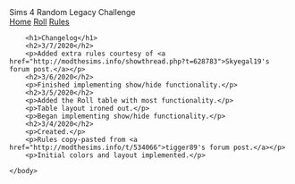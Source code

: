 <!DOCTYPE html>
<!-- This is the index/Home page. This should include a welcome and perhaps an explanation of how to use the website. It may also include the credits to the original creator and inspiration for this webpage SHRUG-->
<html>
    <head>
        <meta charset="utf-8">
        <title>Sims 4 Random Legacy</title>
        <link rel="stylesheet" type="text/css" href="C:\Users\Maggie\Google Drive\Code\Personal\HTML_CSS_JavaScript\Random Legacy\styles.css" />
        <script src="C:\Users\Maggie\Google Drive\Code\Personal\HTML_CSS_JavaScript\Random Legacy\script.js"></script>
    </head>
    <body>
        <div class="header">Sims 4 Random Legacy Challenge</div>
        <div class="topnav">
            <a href="C:\Users\Maggie\Google Drive\Code\Personal\HTML_CSS_JavaScript\Random Legacy\index.html">Home</a>
            <a href="C:\Users\Maggie\Google Drive\Code\Personal\HTML_CSS_JavaScript\Random Legacy\roll.html">Roll</a>
            <a href="C:\Users\Maggie\Google Drive\Code\Personal\HTML_CSS_JavaScript\Random Legacy\rules.html">Rules</a>
        </div>

        <h1>Changelog</h1>
        <h2>3/7/2020</h2>
        <p>Added extra rules courtesy of <a href="http://modthesims.info/showthread.php?t=628783">Skyegal19's forum post.</a></p>
        <h2>3/6/2020</h2>
        <p>Finished implementing show/hide functionality.</p>
        <h2>3/5/2020</h2>
        <p>Added the Roll table with most functionality.</p>
        <p>Table layout ironed out.</p>
        <p>Began implementing show/hide functionality.</p>
        <h2>3/4/2020</h2>
        <p>Created.</p>
        <p>Rules copy-pasted from <a href="http://modthesims.info/t/534066">tigger89's forum post.</a></p>
        <p>Initial colors and layout implemented.</p>
          
    </body>
</html>